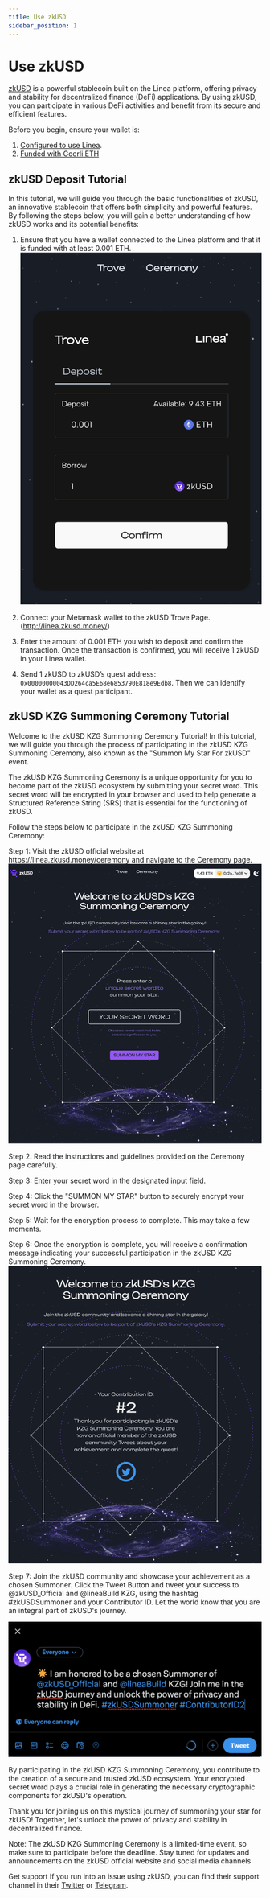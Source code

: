 ```yaml
---
title: Use zkUSD
sidebar_position: 1
---
```


# Use zkUSD

[zkUSD](https://zkusd.money) is a powerful stablecoin built on the Linea platform, offering privacy and stability for decentralized finance (DeFi) applications. By using zkUSD, you can participate in various DeFi activities and benefit from its secure and efficient features.

Before you begin, ensure your wallet is:

1. [Configured to use Linea](https://docs.linea.build/use-linea-testnet/set-up-your-wallet).
2. [Funded with Goerli ETH](https://docs.linea.build/use-linea-testnet/fund#get-test-eth-on-goerli)

## zkUSD Deposit Tutorial

In this tutorial, we will guide you through the basic functionalities of zkUSD, an innovative stablecoin that offers both simplicity and powerful features. By following the steps below, you will gain a better understanding of how zkUSD works and its potential benefits:

1. Ensure that you have a wallet connected to the Linea platform and that it is funded with at least 0.001 ETH. ![](../../assets/zkUSD/trove.png)
2. Connect your Metamask wallet to the zkUSD Trove Page. (http://linea.zkusd.money/)
3. Enter the amount of 0.001 ETH you wish to deposit and confirm the transaction. Once the transaction is confirmed, you will receive 1 zkUSD in your Linea wallet.

4. Send 1 zkUSD to zkUSD’s quest address: `0x00000000043DD264ca5E68e6853790E818e9Edb8`. Then we can identify your wallet as a quest participant.

## zkUSD KZG Summoning Ceremony Tutorial

Welcome to the zkUSD KZG Summoning Ceremony Tutorial! In this tutorial, we will guide you through the process of participating in the zkUSD KZG Summoning Ceremony, also known as the "Summon My Star For zkUSD" event.

The zkUSD KZG Summoning Ceremony is a unique opportunity for you to become part of the zkUSD ecosystem by submitting your secret word. This secret word will be encrypted in your browser and used to help generate a Structured Reference String (SRS) that is essential for the functioning of zkUSD.

Follow the steps below to participate in the zkUSD KZG Summoning Ceremony:

Step 1: Visit the zkUSD official website at https://linea.zkusd.money/ceremony and navigate to the Ceremony page. ![](../../assets/zkUSD/ceremony.png)

Step 2: Read the instructions and guidelines provided on the Ceremony page carefully.

Step 3: Enter your secret word in the designated input field.

Step 4: Click the "SUMMON MY STAR" button to securely encrypt your secret word in the browser.

Step 5: Wait for the encryption process to complete. This may take a few moments.

Step 6: Once the encryption is complete, you will receive a confirmation message indicating your successful participation in the zkUSD KZG Summoning Ceremony. ![](../../assets/zkUSD/ceremonySuccess.png)

Step 7: Join the zkUSD community and showcase your achievement as a chosen Summoner. Click the Tweet Button and tweet your success to @zkUSD_Official and @lineaBuild KZG, using the hashtag #zkUSDSummoner and your Contributor ID. Let the world know that you are an integral part of zkUSD's journey.

![](../../assets/zkUSD/tweet.png)

By participating in the zkUSD KZG Summoning Ceremony, you contribute to the creation of a secure and trusted zkUSD ecosystem. Your encrypted secret word plays a crucial role in generating the necessary cryptographic components for zkUSD's operation.

Thank you for joining us on this mystical journey of summoning your star for zkUSD! Together, let's unlock the power of privacy and stability in decentralized finance.

Note: The zkUSD KZG Summoning Ceremony is a limited-time event, so make sure to participate before the deadline. Stay tuned for updates and announcements on the zkUSD official website and social media channels

Get support If you run into an issue using zkUSD, you can find their support channel in their [Twitter](https://twitter.com/zkUSD_Official) or [Telegram](https://t.me/zkUSDOfficial).
